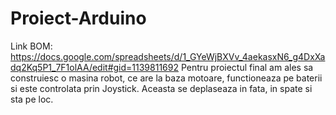 # Proiect-Arduino
Link BOM: https://docs.google.com/spreadsheets/d/1_GYeWjBXVv_4aekasxN6_g4DxXadq2Kq5P1_7F1olAA/edit#gid=1139811692
Pentru proiectul final am ales sa construiesc o masina robot, ce are la baza motoare, functioneaza pe baterii si este controlata prin Joystick. Aceasta se deplaseaza in fata, in spate si sta pe loc.

